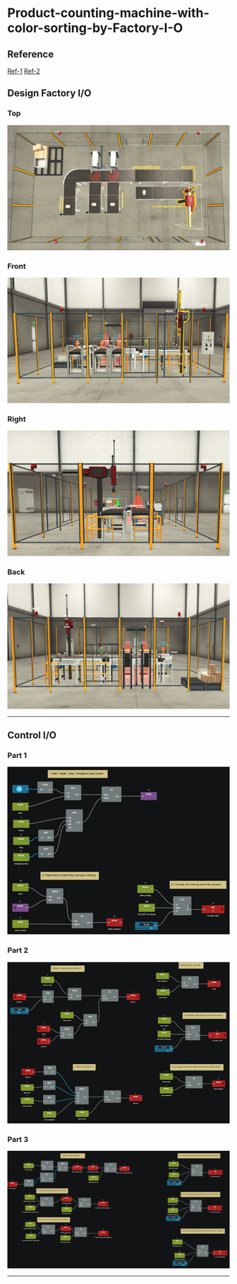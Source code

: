 # Product-counting-machine-with-color-sorting-by-Factory-I-O 
## Reference
[Ref-1](https://youtu.be/_ZlCFZ6Je90?si=UVL5U08R7eMc6syF)
[Ref-2](https://youtu.be/ajK0RCxFApc?si=Eggz5noqObB-Fek6)

## Design Factory I/O <br>
### Top
![alt text](https://github.com/Artorn25/Product-counting-machine-with-color-sorting-by-Factory-I-O/blob/main/image/top.PNG?raw=true)<br>
### Front
![alt text](https://github.com/Artorn25/Product-counting-machine-with-color-sorting-by-Factory-I-O/blob/main/image/front.PNG?raw=true)<br>
### Right
![alt text](https://github.com/Artorn25/Product-counting-machine-with-color-sorting-by-Factory-I-O/blob/main/image/right.PNG?raw=true)<br>
### Back
![alt text](https://github.com/Artorn25/Product-counting-machine-with-color-sorting-by-Factory-I-O/blob/main/image/back.PNG?raw=true)<br><hr>

## Control I/O <br>
### Part 1
![alt text](https://github.com/Artorn25/Product-counting-machine-with-color-sorting-by-Factory-I-O/blob/main/image/control-1.PNG?raw=true)<br>
### Part 2
![alt text](https://github.com/Artorn25/Product-counting-machine-with-color-sorting-by-Factory-I-O/blob/main/image/control-2.PNG?raw=true)<br>
### Part 3
![alt text](https://github.com/Artorn25/Product-counting-machine-with-color-sorting-by-Factory-I-O/blob/main/image/control-3.PNG?raw=true)<br><hr>
